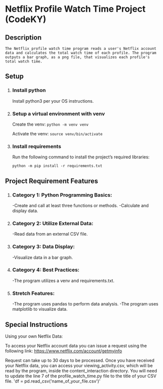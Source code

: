 # Netflix Profile Watch Time Project (CodeKY)
## Description

    The Netflix profile watch time program reads a user's Netflix account data and calculates the total watch time of each profile. The program outputs a bar graph, as a png file, that visualizes each profile's total watch time.

## Setup
1. ### Install python
    Install python3 per your OS instructions.

2. ### Setup a virtual environment with venv
   Create the venv: `python -m venv venv` 
   
   Activate the venv: `source venv/bin/activate`

3. ### Install requirements
   Run the following command to install the project’s required libraries:
    
    `python -m pip install -r requirements.txt`

## Project Requirement Features
1. ### Category 1: Python Programming Basics:
    -Create and call at least three functions or methods.
    -Calculate and display data.

2. ### Category 2: Utilize External Data:
    -Read data from an external CSV file.

3. ### Category 3: Data Display:
   -Visualize data in a bar graph.
    
4. ### Category 4: Best Practices:
   -The program utilizes a venv and requirements.txt.

5. ### Stretch Features:
   -The program uses pandas to perform data analysis.
   -The program uses matplotlib to visualize data.
    
## Special Instructions

Using your own Netflix Data:

To access your Netflix account data you can issue a request using the following link: https://www.netflix.com/account/getmyinfo

Request can take up to 30 days to be processed. Once you have received your Netflix data, you can access your viewing_activity.csv, which will be read by the program, inside the content_interaction directory. You will need to update the line 7 of the profile_watch_time.py file to the title of your CSV file. 'df = pd.read_csv('name_of_your_file.csv')'